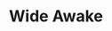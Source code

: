 ---
layout: product
product_id: 7028176617534
id: 7028176617534
title: Wide Awake
body_html: >-
  <p><meta charset="utf-8"><span>Taken on Grouse Mountain in the summer of
  2021.</span></p>

  <p><meta charset="utf-8">Riding the gondola up Grouse Mountain during sunset is a must-do. It's an incredible view especially with the sun putting on a show.</p>
vendor: Connell McCarthy
product_type: Posters, Prints, & Visual Artwork
created_at: 2022-07-22T12:01:32-04:00
handle: wide-awake
updated_at: 2024-09-17T04:05:01-04:00
published_at: 2022-07-22T12:05:07-04:00
template_suffix: ""
published_scope: global
tags: batch-06, forest, River, summer, sunset
status: active
admin_graphql_api_id: gid://shopify/Product/7028176617534
variants:
  - product_id: 7028176617534
    id: 39813198053438
    title: 8x10" / Full Colour
    price: "35.00"
    position: 1
    inventory_policy: continue
    compare_at_price: null
    option1: 8x10"
    option2: Full Colour
    option3: null
    created_at: 2022-07-22T12:01:32-04:00
    updated_at: 2023-10-27T20:29:40-04:00
    taxable: true
    barcode: null
    fulfillment_service: manual
    grams: 208
    inventory_management: shopify
    requires_shipping: true
    sku: CM-PP-B6-14-XXS-FC
    weight: 0.208
    weight_unit: kg
    inventory_item_id: 41909002436670
    inventory_quantity: 100
    old_inventory_quantity: 100
    admin_graphql_api_id: gid://shopify/ProductVariant/39813198053438
    image_id: 29499974582334
  - product_id: 7028176617534
    id: 39813198086206
    title: 8x10" / Black & White
    price: "35.00"
    position: 2
    inventory_policy: continue
    compare_at_price: null
    option1: 8x10"
    option2: Black & White
    option3: null
    created_at: 2022-07-22T12:01:32-04:00
    updated_at: 2023-10-27T20:29:40-04:00
    taxable: true
    barcode: null
    fulfillment_service: manual
    grams: 208
    inventory_management: shopify
    requires_shipping: true
    sku: CM-PP-B6-14-XXS-FC
    weight: 0.208
    weight_unit: kg
    inventory_item_id: 41909002469438
    inventory_quantity: 100
    old_inventory_quantity: 100
    admin_graphql_api_id: gid://shopify/ProductVariant/39813198086206
    image_id: 29499974615102
  - product_id: 7028176617534
    id: 39813198118974
    title: 8.5x11" / Full Colour
    price: "35.00"
    position: 3
    inventory_policy: continue
    compare_at_price: null
    option1: 8.5x11"
    option2: Full Colour
    option3: null
    created_at: 2022-07-22T12:01:32-04:00
    updated_at: 2023-10-27T20:29:40-04:00
    taxable: true
    barcode: null
    fulfillment_service: manual
    grams: 208
    inventory_management: shopify
    requires_shipping: true
    sku: CM-PP-B6-14-XS-FC
    weight: 0.208
    weight_unit: kg
    inventory_item_id: 41909002502206
    inventory_quantity: 100
    old_inventory_quantity: 100
    admin_graphql_api_id: gid://shopify/ProductVariant/39813198118974
    image_id: 29499974582334
  - product_id: 7028176617534
    id: 39813198151742
    title: 8.5x11" / Black & White
    price: "35.00"
    position: 4
    inventory_policy: continue
    compare_at_price: null
    option1: 8.5x11"
    option2: Black & White
    option3: null
    created_at: 2022-07-22T12:01:32-04:00
    updated_at: 2023-10-27T20:29:40-04:00
    taxable: true
    barcode: null
    fulfillment_service: manual
    grams: 208
    inventory_management: shopify
    requires_shipping: true
    sku: CM-PP-B6-14-XS-BW
    weight: 0.208
    weight_unit: kg
    inventory_item_id: 41909002534974
    inventory_quantity: 100
    old_inventory_quantity: 100
    admin_graphql_api_id: gid://shopify/ProductVariant/39813198151742
    image_id: 29499974615102
  - product_id: 7028176617534
    id: 39813198184510
    title: 13x19" / Full Colour
    price: "40.00"
    position: 5
    inventory_policy: continue
    compare_at_price: null
    option1: 13x19"
    option2: Full Colour
    option3: null
    created_at: 2022-07-22T12:01:32-04:00
    updated_at: 2023-10-27T20:29:40-04:00
    taxable: true
    barcode: null
    fulfillment_service: manual
    grams: 208
    inventory_management: shopify
    requires_shipping: true
    sku: CM-PP-B6-14-S-FC
    weight: 0.208
    weight_unit: kg
    inventory_item_id: 41909002567742
    inventory_quantity: 100
    old_inventory_quantity: 100
    admin_graphql_api_id: gid://shopify/ProductVariant/39813198184510
    image_id: 29499974582334
  - product_id: 7028176617534
    id: 39813198217278
    title: 13x19" / Black & White
    price: "40.00"
    position: 6
    inventory_policy: continue
    compare_at_price: null
    option1: 13x19"
    option2: Black & White
    option3: null
    created_at: 2022-07-22T12:01:32-04:00
    updated_at: 2023-10-27T20:29:40-04:00
    taxable: true
    barcode: null
    fulfillment_service: manual
    grams: 208
    inventory_management: shopify
    requires_shipping: true
    sku: CM-PP-B6-14-S-BW
    weight: 0.208
    weight_unit: kg
    inventory_item_id: 41909002600510
    inventory_quantity: 100
    old_inventory_quantity: 100
    admin_graphql_api_id: gid://shopify/ProductVariant/39813198217278
    image_id: 29499974615102
  - product_id: 7028176617534
    id: 39813198250046
    title: 16x20" / Full Colour
    price: "50.00"
    position: 7
    inventory_policy: continue
    compare_at_price: null
    option1: 16x20"
    option2: Full Colour
    option3: null
    created_at: 2022-07-22T12:01:32-04:00
    updated_at: 2023-10-27T20:29:40-04:00
    taxable: true
    barcode: null
    fulfillment_service: manual
    grams: 208
    inventory_management: shopify
    requires_shipping: true
    sku: CM-PP-B6-14-M-FC
    weight: 0.208
    weight_unit: kg
    inventory_item_id: 41909002633278
    inventory_quantity: 100
    old_inventory_quantity: 100
    admin_graphql_api_id: gid://shopify/ProductVariant/39813198250046
    image_id: 29499974582334
  - product_id: 7028176617534
    id: 39813198282814
    title: 16x20" / Black & White
    price: "50.00"
    position: 8
    inventory_policy: continue
    compare_at_price: null
    option1: 16x20"
    option2: Black & White
    option3: null
    created_at: 2022-07-22T12:01:32-04:00
    updated_at: 2023-10-27T20:29:40-04:00
    taxable: true
    barcode: null
    fulfillment_service: manual
    grams: 208
    inventory_management: shopify
    requires_shipping: true
    sku: CM-PP-B6-14-M-BW
    weight: 0.208
    weight_unit: kg
    inventory_item_id: 41909002666046
    inventory_quantity: 100
    old_inventory_quantity: 100
    admin_graphql_api_id: gid://shopify/ProductVariant/39813198282814
    image_id: 29499974615102
  - product_id: 7028176617534
    id: 39813198315582
    title: 20x24" / Full Colour
    price: "60.00"
    position: 9
    inventory_policy: continue
    compare_at_price: null
    option1: 20x24"
    option2: Full Colour
    option3: null
    created_at: 2022-07-22T12:01:32-04:00
    updated_at: 2023-10-27T20:29:40-04:00
    taxable: true
    barcode: null
    fulfillment_service: manual
    grams: 208
    inventory_management: shopify
    requires_shipping: true
    sku: CM-PP-B6-14-L-FC
    weight: 0.208
    weight_unit: kg
    inventory_item_id: 41909002698814
    inventory_quantity: 100
    old_inventory_quantity: 100
    admin_graphql_api_id: gid://shopify/ProductVariant/39813198315582
    image_id: 29499974582334
  - product_id: 7028176617534
    id: 39813198348350
    title: 20x24" / Black & White
    price: "60.00"
    position: 10
    inventory_policy: continue
    compare_at_price: null
    option1: 20x24"
    option2: Black & White
    option3: null
    created_at: 2022-07-22T12:01:32-04:00
    updated_at: 2023-10-27T20:29:40-04:00
    taxable: true
    barcode: null
    fulfillment_service: manual
    grams: 208
    inventory_management: shopify
    requires_shipping: true
    sku: CM-PP-B6-14-L-BW
    weight: 0.208
    weight_unit: kg
    inventory_item_id: 41909002731582
    inventory_quantity: 100
    old_inventory_quantity: 100
    admin_graphql_api_id: gid://shopify/ProductVariant/39813198348350
    image_id: 29499974615102
  - product_id: 7028176617534
    id: 39813198381118
    title: 20x30" / Full Colour
    price: "70.00"
    position: 11
    inventory_policy: continue
    compare_at_price: null
    option1: 20x30"
    option2: Full Colour
    option3: null
    created_at: 2022-07-22T12:01:32-04:00
    updated_at: 2023-10-27T20:29:40-04:00
    taxable: true
    barcode: null
    fulfillment_service: manual
    grams: 208
    inventory_management: shopify
    requires_shipping: true
    sku: CM-PP-B6-14-XL-FC
    weight: 0.208
    weight_unit: kg
    inventory_item_id: 41909002764350
    inventory_quantity: 100
    old_inventory_quantity: 100
    admin_graphql_api_id: gid://shopify/ProductVariant/39813198381118
    image_id: 29499974582334
  - product_id: 7028176617534
    id: 39813198413886
    title: 20x30" / Black & White
    price: "70.00"
    position: 12
    inventory_policy: continue
    compare_at_price: null
    option1: 20x30"
    option2: Black & White
    option3: null
    created_at: 2022-07-22T12:01:32-04:00
    updated_at: 2023-10-27T20:29:40-04:00
    taxable: true
    barcode: null
    fulfillment_service: manual
    grams: 208
    inventory_management: shopify
    requires_shipping: true
    sku: CM-PP-B6-14-XL-BW
    weight: 0.208
    weight_unit: kg
    inventory_item_id: 41909002797118
    inventory_quantity: 100
    old_inventory_quantity: 100
    admin_graphql_api_id: gid://shopify/ProductVariant/39813198413886
    image_id: 29499974615102
  - product_id: 7028176617534
    id: 39813198446654
    title: 24x36" / Full Colour
    price: "90.00"
    position: 13
    inventory_policy: continue
    compare_at_price: null
    option1: 24x36"
    option2: Full Colour
    option3: null
    created_at: 2022-07-22T12:01:32-04:00
    updated_at: 2023-10-27T20:29:40-04:00
    taxable: true
    barcode: null
    fulfillment_service: manual
    grams: 208
    inventory_management: shopify
    requires_shipping: true
    sku: CM-PP-B6-14-XXL-FC
    weight: 0.208
    weight_unit: kg
    inventory_item_id: 41909002829886
    inventory_quantity: 100
    old_inventory_quantity: 100
    admin_graphql_api_id: gid://shopify/ProductVariant/39813198446654
    image_id: 29499974582334
  - product_id: 7028176617534
    id: 39813198479422
    title: 24x36" / Black & White
    price: "90.00"
    position: 14
    inventory_policy: continue
    compare_at_price: null
    option1: 24x36"
    option2: Black & White
    option3: null
    created_at: 2022-07-22T12:01:32-04:00
    updated_at: 2023-10-27T20:29:40-04:00
    taxable: true
    barcode: null
    fulfillment_service: manual
    grams: 208
    inventory_management: shopify
    requires_shipping: true
    sku: CM-PP-B6-14-XXL-BW
    weight: 0.208
    weight_unit: kg
    inventory_item_id: 41909002862654
    inventory_quantity: 100
    old_inventory_quantity: 100
    admin_graphql_api_id: gid://shopify/ProductVariant/39813198479422
    image_id: 29499974615102
  - product_id: 7028176617534
    id: 39813198512190
    title: 30x40" / Full Colour
    price: "100.00"
    position: 15
    inventory_policy: continue
    compare_at_price: null
    option1: 30x40"
    option2: Full Colour
    option3: null
    created_at: 2022-07-22T12:01:32-04:00
    updated_at: 2023-10-27T20:29:40-04:00
    taxable: true
    barcode: null
    fulfillment_service: manual
    grams: 208
    inventory_management: shopify
    requires_shipping: true
    sku: CM-PP-B6-14-XXXL-FC
    weight: 0.208
    weight_unit: kg
    inventory_item_id: 41909002895422
    inventory_quantity: 100
    old_inventory_quantity: 100
    admin_graphql_api_id: gid://shopify/ProductVariant/39813198512190
    image_id: 29499974582334
  - product_id: 7028176617534
    id: 39813198544958
    title: 30x40" / Black & White
    price: "100.00"
    position: 16
    inventory_policy: continue
    compare_at_price: null
    option1: 30x40"
    option2: Black & White
    option3: null
    created_at: 2022-07-22T12:01:32-04:00
    updated_at: 2023-10-27T20:29:40-04:00
    taxable: true
    barcode: null
    fulfillment_service: manual
    grams: 208
    inventory_management: shopify
    requires_shipping: true
    sku: CM-PP-B6-14-XXXL-BW
    weight: 0.208
    weight_unit: kg
    inventory_item_id: 41909002928190
    inventory_quantity: 100
    old_inventory_quantity: 100
    admin_graphql_api_id: gid://shopify/ProductVariant/39813198544958
    image_id: 29499974615102
options:
  - product_id: 7028176617534
    id: 9035327733822
    name: Size
    position: 1
    values:
      - 8x10"
      - 8.5x11"
      - 13x19"
      - 16x20"
      - 20x24"
      - 20x30"
      - 24x36"
      - 30x40"
  - product_id: 7028176617534
    id: 9035327766590
    name: Color
    position: 2
    values:
      - Full Colour
      - Black & White
images:
  - id: 29499974582334
    alt: null
    position: 1
    product_id: 7028176617534
    created_at: 2022-07-22T12:01:40-04:00
    updated_at: 2022-07-22T12:01:44-04:00
    admin_graphql_api_id: gid://shopify/ProductImage/29499974582334
    width: 1000
    height: 1500
    src: https://cdn.shopify.com/s/files/1/1624/2355/products/wide-awake-colour.jpg?v=1658505704
    variant_ids:
      - 39813198053438
      - 39813198118974
      - 39813198184510
      - 39813198250046
      - 39813198315582
      - 39813198381118
      - 39813198446654
      - 39813198512190
  - id: 29499974615102
    alt: null
    position: 2
    product_id: 7028176617534
    created_at: 2022-07-22T12:01:40-04:00
    updated_at: 2022-07-22T12:01:44-04:00
    admin_graphql_api_id: gid://shopify/ProductImage/29499974615102
    width: 1000
    height: 1500
    src: https://cdn.shopify.com/s/files/1/1624/2355/products/wide-awake-bw.jpg?v=1658505704
    variant_ids:
      - 39813198086206
      - 39813198151742
      - 39813198217278
      - 39813198282814
      - 39813198348350
      - 39813198413886
      - 39813198479422
      - 39813198544958
  - id: 29499974647870
    alt: null
    position: 3
    product_id: 7028176617534
    created_at: 2022-07-22T12:01:40-04:00
    updated_at: 2022-07-22T12:01:44-04:00
    admin_graphql_api_id: gid://shopify/ProductImage/29499974647870
    width: 2000
    height: 1800
    src: https://cdn.shopify.com/s/files/1/1624/2355/products/PAR_02_0001_7266c567-314d-4ccb-b591-e6f7afa20a71.png?v=1658505704
    variant_ids: []
  - id: 29846629253182
    alt: null
    position: 4
    product_id: 7028176617534
    created_at: 2022-11-23T20:06:29-05:00
    updated_at: 2022-11-23T20:06:30-05:00
    admin_graphql_api_id: gid://shopify/ProductImage/29846629253182
    width: 1050
    height: 1574
    src: https://cdn.shopify.com/s/files/1/1624/2355/products/WideAwake_Colour.jpg?v=1669251990
    variant_ids: []
image:
  id: 29499974582334
  alt: null
  position: 1
  product_id: 7028176617534
  created_at: 2022-07-22T12:01:40-04:00
  updated_at: 2022-07-22T12:01:44-04:00
  admin_graphql_api_id: gid://shopify/ProductImage/29499974582334
  width: 1000
  height: 1500
  src: https://cdn.shopify.com/s/files/1/1624/2355/products/wide-awake-colour.jpg?v=1658505704
  variant_ids:
    - 39813198053438
    - 39813198118974
    - 39813198184510
    - 39813198250046
    - 39813198315582
    - 39813198381118
    - 39813198446654
    - 39813198512190

---